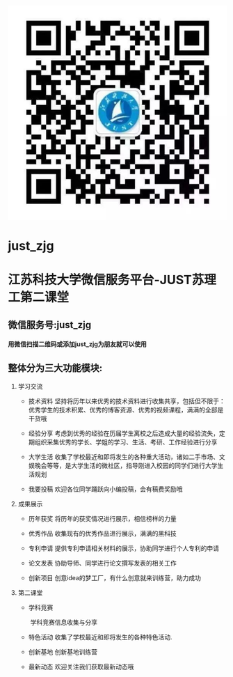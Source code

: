 ![mmexport1558792624628](mmexport1558792624628.jpg)

just_zjg
======

# 江苏科技大学微信服务平台-JUST苏理工第二课堂
## 微信服务号:just_zjg
#### 用微信扫描二维码或添加just_zjg为朋友就可以使用
## 整体分为三大功能模块:
1. 学习交流
      - 技术资料
                坚持将历年以来优秀的技术资料进行收集共享，包括但不限于：优秀学生的技术积累、优秀的博客资源、优秀的视频课程，满满的全部是干货哦
      
      - 经验分享
                考虑到优秀的经验在历届学生离校之后造成大量的经验流失，定期组织采集优秀的学长、学姐的学习、生活、考研、工作经验进行分享

      - 大学生活
                收集了学校最近和即将发生的各种重大活动，诸如二手市场、文娱晚会等等，是大学生活的微社区，指导刚进入校园的同学们进行大学生活规划

      - 我要投稿
                欢迎各位同学踊跃向小编投稿，会有稿费奖励哦
      
2. 成果展示
      - 历年获奖
                将历年的获奖情况进行展示，相信榜样的力量

      - 优秀作品
                收集现有的优秀作品进行展示，满满的黑科技

      - 专利申请
                提供专利申请相关材料的展示，协助同学进行个人专利的申请
            
      - 论文发表
                协助导师、同学进行论文撰写发表的相关工作

      - 创新项目
                创意idea的梦工厂，有什么创意就来训练营，助力成功
            
3. 第二课堂
      - 学科竞赛
      
           ​	学科竞赛信息收集与分享

      - 特色活动
                收集了学校最近和即将发生的各种特色活动.

      - 创新基地
                创新基地训练营

      - 最新动态
                欢迎关注我们获取最新动态哦
